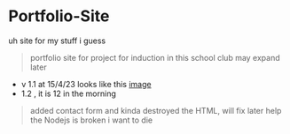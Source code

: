 # Portfolio-Site
uh site for my stuff i guess
>portfolio site for project for induction in this school club 
>may expand later
 - v 1.1 at 15/4/23 looks like this
[image](https://user-images.githubusercontent.com/112306670/232240963-babbbc03-1fa6-4ae8-a784-aaf2f8416ac2.png)
 - 1.2 , it is 12 in the morning
 > added contact form and kinda destroyed the HTML, will fix later
 >help the Nodejs is broken i want to die
